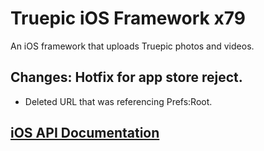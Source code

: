 Truepic iOS Framework x79
=
An iOS framework that uploads Truepic photos and videos. 

## Changes: Hotfix for app store reject.
- Deleted URL that was referencing Prefs:Root.

## [iOS API Documentation](iOS_SDK.md)

